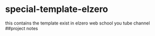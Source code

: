 # special-template-elzero
this contains the template exist in elzero web school you tube channel
##project notes
